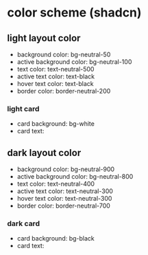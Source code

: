 # color scheme (shadcn)

## light layout color

- background color: bg-neutral-50
- active background color: bg-neutral-100
- text color: text-neutral-500
- active text color: text-black
- hover text color: text-black
- border color: border-neutral-200

### light card

- card background: bg-white
- card text: 

## dark layout color

- background color: bg-neutral-900
- active background color: bg-neutral-800
- text color: text-neutral-400
- active text color: text-neutral-300
- hover text color: text-neutral-300
- border color: border-neutral-700

### dark card

- card background: bg-black
- card text: 
